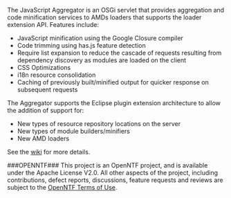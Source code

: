 <!--
   (C) Copyright 2012, IBM Corporation

   Licensed under the Apache License, Version 2.0 (the "License");
   you may not use this file except in compliance with the License.
   You may obtain a copy of the License at

       http://www.apache.org/licenses/LICENSE-2.0

   Unless required by applicable law or agreed to in writing, software
   distributed under the License is distributed on an "AS IS" BASIS,
   WITHOUT WARRANTIES OR CONDITIONS OF ANY KIND, either express or implied.
   See the License for the specific language governing permissions and
   limitations under the License.
-->

The JavaScript Aggregator is an OSGi servlet that provides aggregation and code minification 
services to AMDs loaders that supports the loader extension API.  Features include:

* JavaScript minification using the Google Closure compiler
* Code trimming using has.js feature detection
* Require list expansion to reduce the cascade of requests resulting from dependency discovery as modules are loaded on the client
* CSS Optimizations
* i18n resource consolidation
* Caching of previously built/minified output for quicker response on subsequent requests

The Aggregator supports the Eclipse plugin extension architecture to allow the addition of support for:
* New types of resource repository locations on the server
* New types of module builders/minifiers
* New AMD loaders

See the [wiki](http://github.com/OpenNTF/JavascriptAggregator/wiki) for more details.

###OPENNTF###
This project is an OpenNTF project, and is available under the Apache License V2.0. All other aspects of the project, including contributions, defect reports, discussions, feature requests and reviews are subject to the [OpenNTF Terms of Use](http://openntf.org/Internal/home.nsf/dx/Terms_of_Use).

